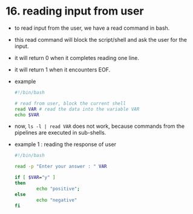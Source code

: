 # 16. reading input from user

- to read input from the user, we have a read command in bash.
- this read command will block the script/shell and ask the user for the input.
- it will return 0 when it completes reading one line.
- it will return 1 when it encounters EOF.
- example
    
    ```bash
    #!/bin/bash
    
    # read from user, block the current shell
    read VAR # read the data into the variable VAR
    echo $VAR
    ```
    
- now, `ls -l | read VAR` does not work, because commands from the pipelines are executed in sub-shells.
- example 1 : reading the response of user
    
    ```bash
    #!/bin/bash
    
    read -p "Enter your answer : " VAR
    
    if [ $VAR="y" ]
    then
            echo "positive";
    else
            echo "negative"
    fi
    ```